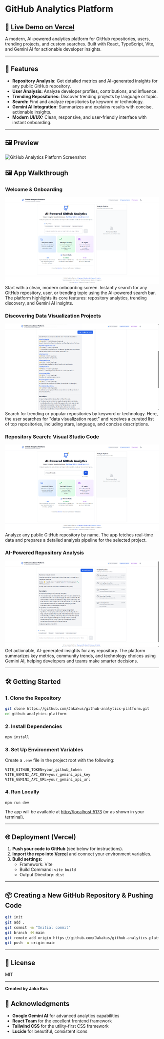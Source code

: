 # GitHub Analytics Platform

## 🚀 [Live Demo on Vercel](https://aigithubanalytics.vercel.app/)

A modern, AI-powered analytics platform for GitHub repositories, users, trending projects, and custom searches. Built with React, TypeScript, Vite, and Gemini AI for actionable developer insights.

---

## 🚀 Features
- **Repository Analysis:** Get detailed metrics and AI-generated insights for any public GitHub repository.
- **User Analysis:** Analyze developer profiles, contributions, and influence.
- **Trending Repositories:** Discover trending projects by language or topic.
- **Search:** Find and analyze repositories by keyword or technology.
- **Gemini AI Integration:** Summarizes and explains results with concise, actionable insights.
- **Modern UI/UX:** Clean, responsive, and user-friendly interface with instant onboarding.

---

## 🖼️ Preview
![GitHub Analytics Platform Screenshot](./screenshots/screenshot.png)

## 🖼️ App Walkthrough

### Welcome & Onboarding
![Welcome Screen](./screenshots/welcome.png)
Start with a clean, modern onboarding screen. Instantly search for any GitHub repository, user, or trending topic using the AI-powered search bar. The platform highlights its core features: repository analytics, trending discovery, and Gemini AI insights.

### Discovering Data Visualization Projects
![Data Visualization Search](./screenshots/datareact.png)
Search for trending or popular repositories by keyword or technology. Here, the user searches for "data visualization react" and receives a curated list of top repositories, including stars, language, and concise descriptions.

### Repository Search: Visual Studio Code
![VSCode Search](./screenshots/microsoftvscode.png)
Analyze any public GitHub repository by name. The app fetches real-time data and prepares a detailed analysis pipeline for the selected project.

### AI-Powered Repository Analysis
![VSCode AI Analysis](./screenshots/microsoftvscodeanalysis.png)
Get actionable, AI-generated insights for any repository. The platform summarizes key metrics, community trends, and technology choices using Gemini AI, helping developers and teams make smarter decisions.

---

## 🛠️ Getting Started

### 1. Clone the Repository
```sh
git clone https://github.com/Jakakus/github-analytics-platform.git
cd github-analytics-platform
```

### 2. Install Dependencies
```sh
npm install
```

### 3. Set Up Environment Variables
Create a `.env` file in the project root with the following:
```env
VITE_GITHUB_TOKEN=your_github_token
VITE_GEMINI_API_KEY=your_gemini_api_key
VITE_GEMINI_API_URL=your_gemini_api_url
```

### 4. Run Locally
```sh
npm run dev
```
The app will be available at [http://localhost:5173](http://localhost:5173) (or as shown in your terminal).

---

## 🌐 Deployment (Vercel)
1. **Push your code to GitHub** (see below for instructions).
2. **Import the repo into [Vercel](https://vercel.com/)** and connect your environment variables.
3. **Build settings:**
   - Framework: Vite
   - Build Command: `vite build`
   - Output Directory: `dist`

---

## 📦 Creating a New GitHub Repository & Pushing Code
```sh
git init
git add .
git commit -m "Initial commit"
git branch -M main
git remote add origin https://github.com/Jakakus/github-analytics-platform.git
git push -u origin main
```

---

## 📄 License
MIT

---

**Created by Jaka Kus**

## 🙏 Acknowledgments
- **Google Gemini AI** for advanced analytics capabilities
- **React Team** for the excellent frontend framework
- **Tailwind CSS** for the utility-first CSS framework
- **Lucide** for beautiful, consistent icons 